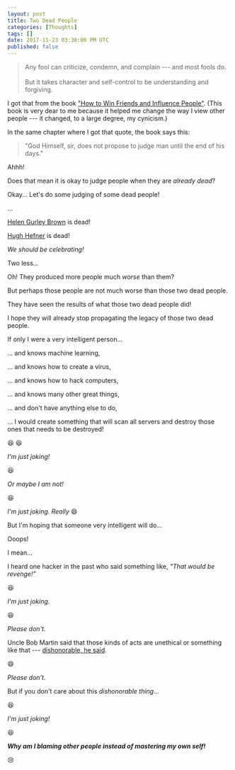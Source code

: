 ```yaml
---
layout: post
title: Two Dead People
categories: [Thoughts]
tags: []
date: 2017-11-23 03:30:00 PM UTC
published: false
---
```


<!-- November 24, 2017 11:30:00 PM Philippine Time -->

> Any fool can criticize, condemn, and complain --- and most fools do.
> <br /><br /> But it takes character and self-control to be understanding and
> forgiving.

I got that from the book
["How to Win Friends and Influence People"](https://www.bookdepository.com/book/9780091906818?a_aid=jflaga).
(This book is very dear to me because it helped me change the way I view other
people --- it changed, to a large degree, my cynicism.)

In the same chapter where I got that quote, the book says this:

> "God Himself, sir, does not propose to judge man until the end of his days."

Ahhh!

Does that mean it is okay to judge people when they are _already dead_?

Okay... Let's do some judging of some dead people!

<!--more-->

...

[Helen Gurley Brown](https://albertmohler.com/2012/08/24/why-the-sexual-revolution-needed-a-sexual-revolutionary/)
is dead!

[Hugh Hefner](https://albertmohler.com/2012/08/24/why-the-sexual-revolution-needed-a-sexual-revolutionary/)
is dead!

_We should be celebrating!_

Two less...

Oh! They produced more people much _worse_ than them?

But perhaps those people are not much worse than those two dead people.

They have seen the results of what those two dead people did!

I hope they will already stop propagating the legacy of those two dead people.

If only I were a very intelligent person...

... and knows machine learning,

... and knows how to create a virus,

... and knows how to hack computers,

... and knows many other great things,

... and don't have anything else to do,

... I would create something that will scan all servers and destroy those ones
that needs to be destroyed!

:laughing: :laughing:

_I'm just joking!_

:laughing:

_Or maybe I am not!_

:laughing:

_I'm just joking. Really_ :smile:

But I'm hoping that someone very intelligent will do...

Ooops!

I mean...

I heard one hacker in the past who said something like, _"That would be
revenge!"_

:laughing:

_I'm just joking._

:laughing:

_Please don't._

Uncle Bob Martin said that those kinds of acts are unethical or something like
that ---
[dishonorable, he said](http://blog.cleancoder.com/uncle-bob/2017/09/29/TheUnscrupulousMeme.html).

:smile:

_Please don't._

But if you don't care about this _dishonorable thing_...

:laughing:

_I'm just joking!_

:laughing:

_**Why am I blaming other people instead of mastering my own self!**_

:cry:
